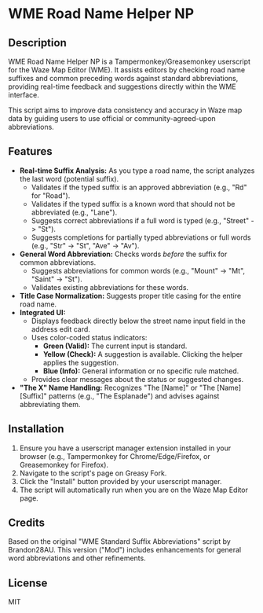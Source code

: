 # WME Road Name Helper NP

## Description

WME Road Name Helper NP is a Tampermonkey/Greasemonkey userscript for the Waze Map Editor (WME). It assists editors by checking road name suffixes and common preceding words against standard abbreviations, providing real-time feedback and suggestions directly within the WME interface.

This script aims to improve data consistency and accuracy in Waze map data by guiding users to use official or community-agreed-upon abbreviations.

## Features

*   **Real-time Suffix Analysis:** As you type a road name, the script analyzes the last word (potential suffix).
    *   Validates if the typed suffix is an approved abbreviation (e.g., "Rd" for "Road").
    *   Validates if the typed suffix is a known word that should not be abbreviated (e.g., "Lane").
    *   Suggests correct abbreviations if a full word is typed (e.g., "Street" -> "St").
    *   Suggests completions for partially typed abbreviations or full words (e.g., "Str" -> "St", "Ave" -> "Av").
*   **General Word Abbreviation:** Checks words *before* the suffix for common abbreviations.
    *   Suggests abbreviations for common words (e.g., "Mount" -> "Mt", "Saint" -> "St").
    *   Validates existing abbreviations for these words.
*   **Title Case Normalization:** Suggests proper title casing for the entire road name.
*   **Integrated UI:**
    *   Displays feedback directly below the street name input field in the address edit card.
    *   Uses color-coded status indicators:
        *   **Green (Valid):** The current input is standard.
        *   **Yellow (Check):** A suggestion is available. Clicking the helper applies the suggestion.
        *   **Blue (Info):** General information or no specific rule matched.
    *   Provides clear messages about the status or suggested changes.
*   **"The X" Name Handling:** Recognizes "The [Name]" or "The [Name] [Suffix]" patterns (e.g., "The Esplanade") and advises against abbreviating them.

## Installation

1.  Ensure you have a userscript manager extension installed in your browser (e.g., Tampermonkey for Chrome/Edge/Firefox, or Greasemonkey for Firefox).
2.  Navigate to the script's page on Greasy Fork.
3.  Click the "Install" button provided by your userscript manager.
4.  The script will automatically run when you are on the Waze Map Editor page.


## Credits

Based on the original "WME Standard Suffix Abbreviations" script by Brandon28AU. This version ("Mod") includes enhancements for general word abbreviations and other refinements.

## License

MIT
